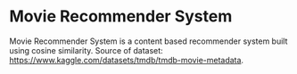 # Movie Recommender System

Movie Recommender System is a content based recommender system built using cosine similarity. Source of dataset: https://www.kaggle.com/datasets/tmdb/tmdb-movie-metadata.


